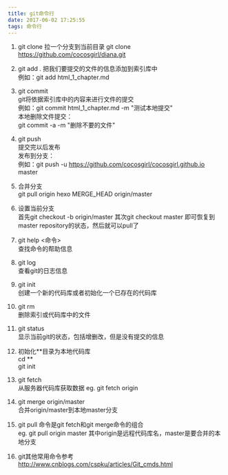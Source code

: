 ```yaml
---
title: git命令行  
date: 2017-06-02 17:25:55
tags: 命令行
---
```


1. git clone
拉一个分支到当前目录
git clone https://github.com/cocosgirl/diana.git

2. git add . 
把我们要提交的文件的信息添加到索引库中  
例如：git add html_1_chapter.md

3. git commit   
git将依据索引库中的内容来进行文件的提交  
例如：git commit html_1_chapter.md -m "测试本地提交"  
本地删除文件提交：  
git commit -a -m "删除不要的文件"

4. git push  
提交完以后发布  
发布到分支：  
例如：git push -u https://github.com/cocosgirl/cocosgirl.github.io master  

5. 合并分支  
git pull origin hexo MERGE_HEAD origin/master  

6. 设置当前分支  
首先git checkout -b origin/master
其次git checkout master
即可恢复到master repository的状态，然后就可以pull了  

7. git help <命令>   
查找命令的帮助信息  

8. git log  
查看git的日志信息
	
9. git init    
创建一个新的代码库或者初始化一个已存在的代码库

10. git rm  
删除索引或代码库中的文件  

11. git status  
显示当前git的状态，包括增删改，但是没有提交的信息

12. 初始化\*\*目录为本地代码库  
cd \*\*  
git init   

13. git fetch  
从服务器代码库获取数据 
eg. git fetch origin  

14. git merge origin/master   
合并origin/master到本地master分支

15. git pull 命令是git fetch和git merge命令的组合  
eg. git pull origin master 其中origin是远程代码库名，master是要合并的本地分支

16. git其他常用命令参考
http://www.cnblogs.com/cspku/articles/Git_cmds.html